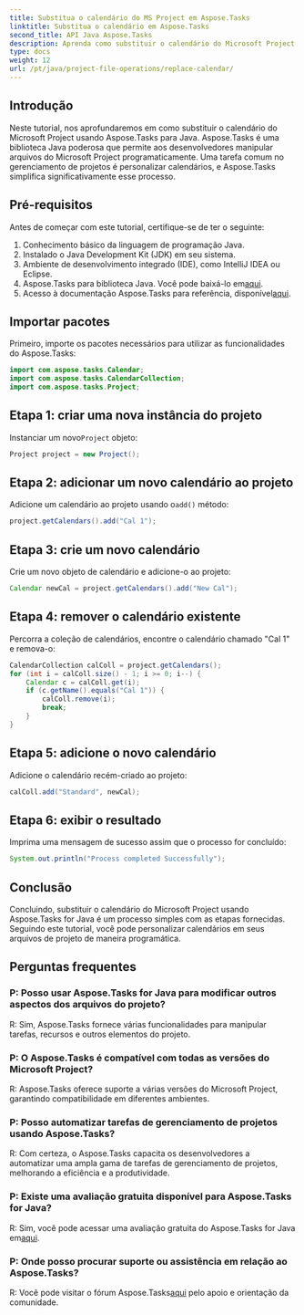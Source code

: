 ```yaml
---
title: Substitua o calendário do MS Project em Aspose.Tasks
linktitle: Substitua o calendário em Aspose.Tasks
second_title: API Java Aspose.Tasks
description: Aprenda como substituir o calendário do Microsoft Project usando Aspose.Tasks para Java. Guia passo a passo com exemplos de código.
type: docs
weight: 12
url: /pt/java/project-file-operations/replace-calendar/
---
```

## Introdução
Neste tutorial, nos aprofundaremos em como substituir o calendário do Microsoft Project usando Aspose.Tasks para Java. Aspose.Tasks é uma biblioteca Java poderosa que permite aos desenvolvedores manipular arquivos do Microsoft Project programaticamente. Uma tarefa comum no gerenciamento de projetos é personalizar calendários, e Aspose.Tasks simplifica significativamente esse processo.
## Pré-requisitos
Antes de começar com este tutorial, certifique-se de ter o seguinte:
1. Conhecimento básico da linguagem de programação Java.
2. Instalado o Java Development Kit (JDK) em seu sistema.
3. Ambiente de desenvolvimento integrado (IDE), como IntelliJ IDEA ou Eclipse.
4.  Aspose.Tasks para biblioteca Java. Você pode baixá-lo em[aqui](https://releases.aspose.com/tasks/java/).
5.  Acesso à documentação Aspose.Tasks para referência, disponível[aqui](https://reference.aspose.com/tasks/java/).

## Importar pacotes
Primeiro, importe os pacotes necessários para utilizar as funcionalidades do Aspose.Tasks:
```java
import com.aspose.tasks.Calendar;
import com.aspose.tasks.CalendarCollection;
import com.aspose.tasks.Project;
```

## Etapa 1: criar uma nova instância do projeto
 Instanciar um novo`Project` objeto:
```java
Project project = new Project();
```
## Etapa 2: adicionar um novo calendário ao projeto
 Adicione um calendário ao projeto usando o`add()` método:
```java
project.getCalendars().add("Cal 1");
```
## Etapa 3: crie um novo calendário
Crie um novo objeto de calendário e adicione-o ao projeto:
```java
Calendar newCal = project.getCalendars().add("New Cal");
```
## Etapa 4: remover o calendário existente
Percorra a coleção de calendários, encontre o calendário chamado "Cal 1" e remova-o:
```java
CalendarCollection calColl = project.getCalendars();
for (int i = calColl.size() - 1; i >= 0; i--) {
    Calendar c = calColl.get(i);
    if (c.getName().equals("Cal 1")) {
        calColl.remove(i);
        break;
    }
}
```
## Etapa 5: adicione o novo calendário
Adicione o calendário recém-criado ao projeto:
```java
calColl.add("Standard", newCal);
```
## Etapa 6: exibir o resultado
Imprima uma mensagem de sucesso assim que o processo for concluído:
```java
System.out.println("Process completed Successfully");
```

## Conclusão
Concluindo, substituir o calendário do Microsoft Project usando Aspose.Tasks for Java é um processo simples com as etapas fornecidas. Seguindo este tutorial, você pode personalizar calendários em seus arquivos de projeto de maneira programática.
## Perguntas frequentes
### P: Posso usar Aspose.Tasks for Java para modificar outros aspectos dos arquivos do projeto?
R: Sim, Aspose.Tasks fornece várias funcionalidades para manipular tarefas, recursos e outros elementos do projeto.
### P: O Aspose.Tasks é compatível com todas as versões do Microsoft Project?
R: Aspose.Tasks oferece suporte a várias versões do Microsoft Project, garantindo compatibilidade em diferentes ambientes.
### P: Posso automatizar tarefas de gerenciamento de projetos usando Aspose.Tasks?
R: Com certeza, o Aspose.Tasks capacita os desenvolvedores a automatizar uma ampla gama de tarefas de gerenciamento de projetos, melhorando a eficiência e a produtividade.
### P: Existe uma avaliação gratuita disponível para Aspose.Tasks for Java?
 R: Sim, você pode acessar uma avaliação gratuita do Aspose.Tasks for Java em[aqui](https://releases.aspose.com/).
### P: Onde posso procurar suporte ou assistência em relação ao Aspose.Tasks?
 R: Você pode visitar o fórum Aspose.Tasks[aqui](https://forum.aspose.com/c/tasks/15) pelo apoio e orientação da comunidade.